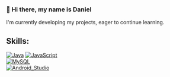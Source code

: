 ### 👋 Hi there, my name is Daniel

I'm currently developing my projects, eager to continue learning.

## Skills: 

[![Java](https://img.shields.io/badge/Java-007396?style=for-the-badge&logo=java&logoColor=white&labelColor=101010)]()
[![JavaScript](https://img.shields.io/badge/JavaScript-F7DF1E?style=for-the-badge&logo=javascript&logoColor=white&labelColor=101010)]()
</br>
[![MySQL](https://img.shields.io/badge/MySQL-4479A1?style=for-the-badge&logo=mysql&logoColor=white&labelColor=101010)]()
</br>
[![Android_Studio](https://img.shields.io/badge/Android-3DDC84?style=for-the-badge&logo=android&logoColor=white&labelColor=101010)]()
<!--[![Kotlin](https://img.shields.io/badge/Kotlin-0095D5?style=for-the-badge&logo=kotlin&logoColor=white&labelColor=101010)]()-->
</br>

<!--## Contact me:
[![Website](https://img.shields.io/badge/www.granped.es-paguina_web_-D14836?style=for-the-badge&logo=website&logoColor=white&labelColor=101010)](https://granped.es)
</br>
[![Email](https://img.shields.io/badge/dani89rosa@gmial.com-correo_electronico_-D14836?style=for-the-badge&logo=gmail&logoColor=white&labelColor=101010)](mailto:dani89rosa@gmial.com)
</br>

**sudja89/sudja89** is a ✨ _special_ ✨ repository because its `README.md` (this file) appears on your GitHub profile.

Here are some ideas to get you started:

- 🔭 I’m currently working on ...
- 🌱 I’m currently learning ...
- 👯 I’m looking to collaborate on ...
- 🤔 I’m looking for help with ...
- 💬 Ask me about ...
- 📫 How to reach me: ...
- 😄 Pronouns: ...
- ⚡ Fun fact: ...
-->
